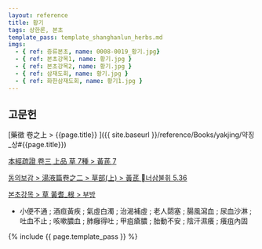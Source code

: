 ```yaml
---
layout: reference
title: 황기
tags: 상한론, 본초
template_pass: template_shanghanlun_herbs.md
imgs:
  - { ref: 증류본초, name: 0008-0019_황기.jpg}
  - { ref: 본초강목1, name: 황기.jpg }
  - { ref: 본초강목2, name: 황기.jpg }
  - { ref: 삼재도회, name: 황기.jpg }
  - { ref: 화한삼재도회, name: 황기1.jpg }
---
```


## 고문헌

[藥徵 卷之上 > {{page.title}} ]({{ site.baseurl }}/reference/Books/yakjing/약징_상#{{page.title}})

[本經疏證 卷三 上品 草 7種 > 黃芪 7](https://mediclassics.kr/books/154/volume/3/#content_68)

[동의보감 > 湯液篇卷之二 > 草部(上) >  黃芪 너삼불휘 5.36 ](https://mediclassics.kr/books/8/volume/21/#content_1431)

[본초강목 > 草	黃耆_根 > 부방]()

* 小便不通 ; 酒疸黃疾 ; 氣虛白濁 ; 治渴補虛 ; 老人閟塞 ; 腸風瀉血 ; 尿血沙淋 ; 吐血不止 ; 咳嗽膿血 ; 肺癰得吐 ; 甲疽瘡膿 ; 胎動不安 ; 陰汗濕癢 ; 癢疽內固


{% include {{ page.template_pass }} %}
